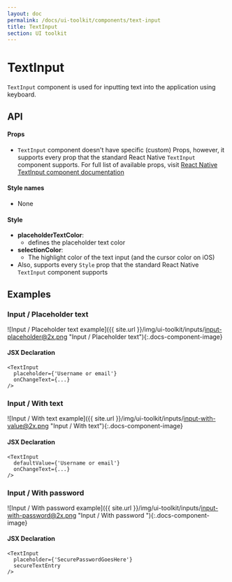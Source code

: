 ```yaml
---
layout: doc
permalink: /docs/ui-toolkit/components/text-input
title: TextInput
section: UI toolkit
---
```


# TextInput

`TextInput` component is used for inputting text into the application using keyboard. 

## API

#### Props

* `TextInput` component doesn't have specific (custom) Props, however, it supports every prop that the standard React Native `TextInput` component supports. For full list of available props, visit 
[React Native TextInput component documentation](https://facebook.github.io/react-native/docs/textinput.html "React Native TextInput component documentation")  

#### Style names

* None

#### Style

* **placeholderTextColor**:  
  - defines the placeholder text color
* **selectionColor**:  
  - The highlight color of the text input (and the cursor color on iOS)
* Also, supports every `Style` prop that the standard React Native `TextInput` component supports 

## Examples

### Input / Placeholder text 
![Input / Placeholder text  example]({{ site.url }}/img/ui-toolkit/inputs/input-placeholder@2x.png "Input / Placeholder text"){:.docs-component-image}

#### JSX Declaration
```JSX
<TextInput 
  placeholder={'Username or email'}
  onChangeText={...} 
/>
```

### Input / With text 
![Input / With text  example]({{ site.url }}/img/ui-toolkit/inputs/input-with-value@2x.png "Input / With text"){:.docs-component-image}

#### JSX Declaration
```JSX
<TextInput 
  defaultValue={'Username or email'}
  onChangeText={...} 
/>
```

### Input / With password  
![Input / With password  example]({{ site.url }}/img/ui-toolkit/inputs/input-with-password@2x.png "Input / With password "){:.docs-component-image}

#### JSX Declaration
```JSX
<TextInput 
  placeholder={'SecurePasswordGoesHere'}
  secureTextEntry
/>
```
